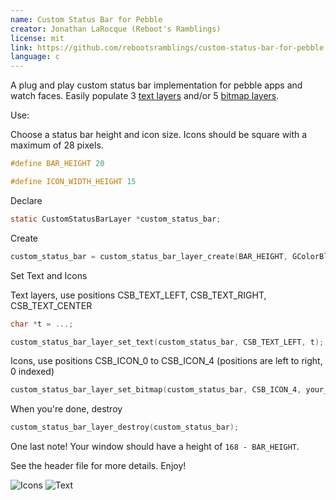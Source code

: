 ```yaml
---
name: Custom Status Bar for Pebble
creator: Jonathan LaRocque (Reboot's Ramblings)
license: mit
link: https://github.com/rebootsramblings/custom-status-bar-for-pebble
language: c
---
```


A plug and play custom status bar implementation for pebble apps and watch faces.
Easily populate 3 [text layers](``TextLayer``) and/or 5 [bitmap layers](``BitmapLayer``).

Use:

Choose a status bar height and icon size. Icons should be square with a maximum of 28 pixels.

```c
#define BAR_HEIGHT 20

#define ICON_WIDTH_HEIGHT 15
```

Declare

```c
static CustomStatusBarLayer *custom_status_bar;
```

Create

```c
custom_status_bar = custom_status_bar_layer_create(BAR_HEIGHT, GColorBlack, ICON_WIDTH_HEIGHT);
```

Set Text and Icons

Text layers, use positions CSB_TEXT_LEFT, CSB_TEXT_RIGHT, CSB_TEXT_CENTER

```c
char *t = ...;

custom_status_bar_layer_set_text(custom_status_bar, CSB_TEXT_LEFT, t);
```

Icons, use positions CSB_ICON_0 to CSB_ICON_4 (positions are left to right, 0 indexed)

```c
custom_status_bar_layer_set_bitmap(custom_status_bar, CSB_ICON_4, your_gbitmap); 
```

When you're done, destroy

```c
custom_status_bar_layer_destroy(custom_status_bar);
```

One last note! Your window should have a height of `168 - BAR_HEIGHT`.

See the header file for more details. Enjoy!

![](http://rebootsramblings.ca/forumpictures/icons.png "Icons")
![](http://rebootsramblings.ca/forumpictures/textlayers.png "Text")
